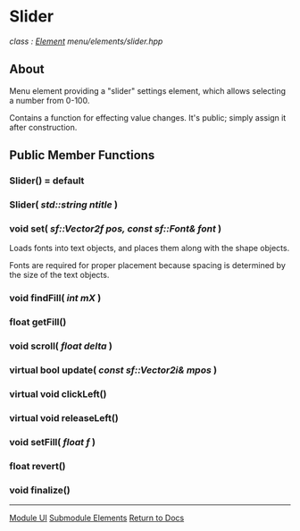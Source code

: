 # Slider
*class : [Element](element.md)*
*menu/elements/slider.hpp*

## About
Menu element providing a "slider" settings element, which allows selecting a number from 0-100.

Contains a function for effecting value changes. It's public; simply assign it after construction.

## Public Member Functions

### Slider() = default

### Slider( *std::string ntitle* )

### void set( *sf::Vector2f pos, const sf::Font& font* )
Loads fonts into text objects, and places them along with the shape objects.

Fonts are required for proper placement because spacing is determined by the size of the text objects.

### void findFill( *int mX* )

### float getFill()

### void scroll( *float delta* )

### virtual bool update( *const sf::Vector2i& mpos* )

### virtual void clickLeft()

### virtual void releaseLeft()

### void setFill( *float f* )

### float revert()

### void finalize()

---

[Module UI](../ui.md)
[Submodule Elements](elements.md)
[Return to Docs](../../docs.md)